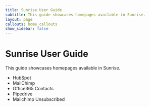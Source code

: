 ```yaml
---
title: Sunrise User Guide
subtitle: This guide showcases homepages available in Sunrise.
layout: page
callouts: home_callouts
show_sidebar: false
---
```


# Sunrise User Guide

This guide showcases homepages available in Sunrise.

* HubSpot
* MailChimp
* Office365 Contacts
* Pipedrive
* Mailchimp Unsubscribed
